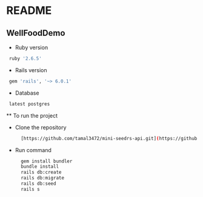 # README

## WellFoodDemo

* Ruby version
```bash
 ruby '2.6.5'
```

* Rails version
```bash
 gem 'rails', '~> 6.0.1'
```

* Database
```bash
 latest postgres
```

** To run the project

- Clone the repository

  ```bash
    [https://github.com/tamal3472/mini-seedrs-api.git](https://github.com/cht-wtag/WellFoodDemo.git)
  ```

- Run command

  ```bash
    gem install bundler
    bundle install
    rails db:create
    rails db:migrate
    rails db:seed
    rails s
  ```

